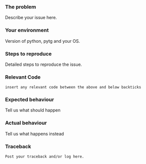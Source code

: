 ### The problem
Describe your issue here.

### Your environment
Version of python, pytg and your OS.

### Steps to reproduce
Detailed steps to reproduce the issue.

### Relevant Code
```
insert any relevant code between the above and below backticks
```

### Expected behaviour
Tell us what should happen

### Actual behaviour
Tell us what happens instead

### Traceback
```
Post your traceback and/or log here.
```
